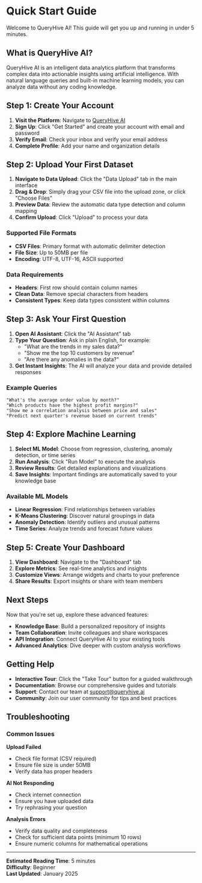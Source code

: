 # Quick Start Guide

Welcome to QueryHive AI! This guide will get you up and running in under 5 minutes.

## What is QueryHive AI?

QueryHive AI is an intelligent data analytics platform that transforms complex data into actionable insights using artificial intelligence. With natural language queries and built-in machine learning models, you can analyze data without any coding knowledge.

## Step 1: Create Your Account

1. **Visit the Platform**: Navigate to [QueryHive AI](https://queryhive.ai)
2. **Sign Up**: Click "Get Started" and create your account with email and password
3. **Verify Email**: Check your inbox and verify your email address
4. **Complete Profile**: Add your name and organization details

## Step 2: Upload Your First Dataset

1. **Navigate to Data Upload**: Click the "Data Upload" tab in the main interface
2. **Drag & Drop**: Simply drag your CSV file into the upload zone, or click "Choose Files"
3. **Preview Data**: Review the automatic data type detection and column mapping
4. **Confirm Upload**: Click "Upload" to process your data

### Supported File Formats
- **CSV Files**: Primary format with automatic delimiter detection
- **File Size**: Up to 50MB per file
- **Encoding**: UTF-8, UTF-16, ASCII supported

### Data Requirements
- **Headers**: First row should contain column names
- **Clean Data**: Remove special characters from headers
- **Consistent Types**: Keep data types consistent within columns

## Step 3: Ask Your First Question

1. **Open AI Assistant**: Click the "AI Assistant" tab
2. **Type Your Question**: Ask in plain English, for example:
   - "What are the trends in my sales data?"
   - "Show me the top 10 customers by revenue"
   - "Are there any anomalies in the data?"
3. **Get Instant Insights**: The AI will analyze your data and provide detailed responses

### Example Queries
```
"What's the average order value by month?"
"Which products have the highest profit margins?"
"Show me a correlation analysis between price and sales"
"Predict next quarter's revenue based on current trends"
```

## Step 4: Explore Machine Learning

1. **Select ML Model**: Choose from regression, clustering, anomaly detection, or time series
2. **Run Analysis**: Click "Run Model" to execute the analysis
3. **Review Results**: Get detailed explanations and visualizations
4. **Save Insights**: Important findings are automatically saved to your knowledge base

### Available ML Models
- **Linear Regression**: Find relationships between variables
- **K-Means Clustering**: Discover natural groupings in data
- **Anomaly Detection**: Identify outliers and unusual patterns
- **Time Series**: Analyze trends and forecast future values

## Step 5: Create Your Dashboard

1. **View Dashboard**: Navigate to the "Dashboard" tab
2. **Explore Metrics**: See real-time analytics and insights
3. **Customize Views**: Arrange widgets and charts to your preference
4. **Share Results**: Export insights or share with team members

## Next Steps

Now that you're set up, explore these advanced features:

- **Knowledge Base**: Build a personalized repository of insights
- **Team Collaboration**: Invite colleagues and share workspaces
- **API Integration**: Connect QueryHive AI to your existing tools
- **Advanced Analytics**: Dive deeper with custom analysis workflows

## Getting Help

- **Interactive Tour**: Click the "Take Tour" button for a guided walkthrough
- **Documentation**: Browse our comprehensive guides and tutorials
- **Support**: Contact our team at support@queryhive.ai
- **Community**: Join our user community for tips and best practices

## Troubleshooting

### Common Issues

**Upload Failed**
- Check file format (CSV required)
- Ensure file size is under 50MB
- Verify data has proper headers

**AI Not Responding**
- Check internet connection
- Ensure you have uploaded data
- Try rephrasing your question

**Analysis Errors**
- Verify data quality and completeness
- Check for sufficient data points (minimum 10 rows)
- Ensure numeric columns for mathematical operations

---

**Estimated Reading Time**: 5 minutes  
**Difficulty**: Beginner  
**Last Updated**: January 2025